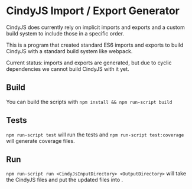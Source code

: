 # CindyJS Import / Export Generator

CindyJS does currently rely on implicit imports and exports and a custom build system to include those in a specific order.

This is a program that created standard ES6 imports and exports to build CindyJS with a standard build system like webpack.

Current status: imports and exports are generated, but due to cyclic dependencies we cannot build CindyJS with it yet.

## Build
You can build the scripts with 
`npm install && npm run-script build`

## Tests
`npm run-script test` will run the tests and `npm run-script test:coverage` will generate coverage files.

## Run
`npm run-script run <CindyJsInputDirectory> <OutputDirectory>` will take the CindyJS files and put the updated files into <OutputDirector>.
